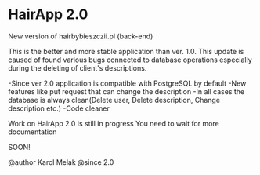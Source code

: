 # HairApp 2.0
New version of hairbybieszczii.pl (back-end)

This is the better and more stable application than ver. 1.0.
This update is caused of found various bugs connected to 
database operations especially during the deleting of client's
descriptions.

-Since ver 2.0 application is compatible with PostgreSQL by default
-New features like put request that can change the description
-In all cases the database is always clean(Delete user, Delete description, Change description etc.)
-Code cleaner

Work on HairApp 2.0 is still in progress
You need to wait for more documentation

SOON!


@author Karol Melak
@since 2.0

